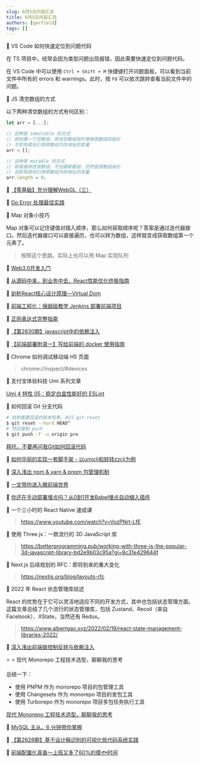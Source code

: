 ```yaml
---
slug: 6月5日内容汇总
title: 6月5日内容汇总
authors: [garfield]
tags: []
---
```


📒 VS Code 如何快速定位到问题代码

在 TS 项目中，经常会因为类型问题出现报错，因此需要快速定位到问题代码。

在 VS Code 中可以使用 `Ctrl + Shift + M` 快捷键打开问题面板，可以看到当前文件中所有的 errors 和 warnings。此时，按 `F8` 可以依次跳转查看当前文件中的问题。

📒 JS 清空数组的方式

以下两种清空数组的方式有何区别：

```js
let arr = [...];

// 这种是 immutable 的方式
// 即创建一个空数组，用该空数组指针替换原数组的指针
// 不影响其他引用原数组内存地址的变量
arr = [];

// 这种是 mutable 的方式
// 即直接修改原数组，不创建新数组，仍然是原数组指针
// 会影响其他引用原数组内存地址的变量
arr.length = 0;
```

📒 [【零基础】充分理解WebGL（三）](https://mp.weixin.qq.com/s/ULY-_Vq-Jgb8aCbhyfqYHw)

📒 [Go Error 处理最佳实践](https://mp.weixin.qq.com/s/EvkMQCPwg-B0fZonpwXodg)

📒 Map 对象小技巧

Map 对象可以记住键值对插入顺序，那么如何获取顺序呢？答案是通过迭代器接口。然后迭代器接口可以直接遍历，也可以转为数组，这样就变成获取数组第一个元素了。

> 按照这个思路，实际上也可以用 Map 实现队列

📒 [Web3.0开发入门](https://mp.weixin.qq.com/s/ROwTG6AC2pK5UN1dzY5x8w)

📒 [从源码中来，到业务中去，React性能优化终极指南](https://mp.weixin.qq.com/s/DswfPb6J1w2B_MWj1TjyOg)

📒 [剖析React核心设计原理—Virtual Dom](https://mp.weixin.qq.com/s/l19wbHNIrhjyD0HwJwuvmQ)

📒 [前端工程化：保姆级教学 Jenkins 部署前端项目](https://juejin.cn/post/7102360505313918983)

📒 [正则表达式完整指南](https://juejin.cn/post/7104152252180332581)

📒 [【第2630期】javascript中的依赖注入](https://mp.weixin.qq.com/s/b15cyyg53lVKQ_TtR8hugQ)

📒 [【前端部署附录一】写给前端的 docker 使用指南](https://mp.weixin.qq.com/s/sEvP3nLUOBwbSHP9mmT__A)

📒 Chrome 如何调试移动端 H5 页面

> chrome://inspect/#devices

📒 支付宝体验科技 Umi 系列文章

[Umi 4 特性 05：稳定白盒性能好的 ESLint](https://www.yuque.com/antfe/featured/uf1bok)

📒 如何回滚 Git 分支代码

```bash
# 找到需要回滚的版本哈希，执行 git reset
$ git reset --hard HEAD^
# 然后强制 push
$ git push -f -u origin pre
```

[拜托，不要再问我Git如何回滚代码](https://zhuanlan.zhihu.com/p/137856034)

📒 [如何华丽的实现一套脚手架 - 以umicli和转转zzcli为例](https://mp.weixin.qq.com/s/Sz8u6lzkL1nnpRxGrdbYJg)

📒 [深入浅出 npm & yarn & pnpm 包管理机制](https://mp.weixin.qq.com/s/ZTI-8RI0l314Ki9oBxqRWw)

📒 [一文带你进入微前端世界](https://mp.weixin.qq.com/s/LL6VZj36PKftbwaybBFmXg)

📒 [你还在手动部署埋点吗？从0到1开发Babel埋点自动植入插件](https://mp.weixin.qq.com/s/R6Xr8SoJicZB8-P4H2SSPA)

📒 一个三小时的 React Native 速成课 

> https://www.youtube.com/watch?v=VozPNrt-LfE

📒 使用 Three.js：一款流行的 3D JavaScript 库

> https://betterprogramming.pub/working-with-three-js-the-popular-3d-javascript-library-bd2e9b03c95a?gi=8c31e429644f

📒 Next.js 后续规划的 RFC：即将到来的重大变化

> https://nextjs.org/blog/layouts-rfc

📒 2022 年 React 状态管理库综述

React 的优势在于它可以灵活地适应不同的开发方式，其中也包括状态管理方面。这篇文章总结了几个流行的状态管理库，包括 Zustand、Recoil（来自 Facebook）、XState，当然还有 Redux。

> https://www.albertgao.xyz/2022/02/19/react-state-management-libraries-2022/

📒 [深入浅出前端做控制反转与依赖注入](https://www.yuque.com/surfacew/fe/qg0uev)

<!-- 📒 [动态表单（2）—— 复杂表单 DSL 设计（上）](https://zhuanlan.zhihu.com/p/515168073) -->

⭐️ ⭐️ 现代 Monorepo 工程技术选型，聊聊我的思考

总结一下：

- 使用 PNPM 作为 monorepo 项目的包管理工具
- 使用 Changesets 作为 monorepo 项目的发包工具
- 使用 Turborepo 作为 monorepo 项目多包任务执行工具

[现代 Monorepo 工程技术选型，聊聊我的思考](https://mp.weixin.qq.com/s/99nozy-vtFMGcBTxYvumWA)

📒 [MySQL 主从，6 分钟带你掌握](https://mp.weixin.qq.com/s/T5vXADH4nXqAxyDcKWE64Q)

📒 [【第2628期】基于设计稿识别的可视化低代码系统实践](https://mp.weixin.qq.com/s/1HyQLZcnZN6I27p_hbfUPg)

📒 [前端配置化真香～上班又多了60%的摸🐟时间](https://juejin.cn/post/7098211898990002207)
